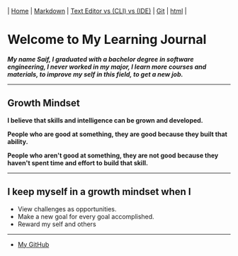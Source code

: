 | [Home](README.md) | [Markdown](mdown.md)   |      [Text Editor vs (CLI) vs (IDE)](terminal.md) | [Git](gitpage.md) | [html](index) |


 
# Welcome to My Learning Journal 
 

 

***My name  Saif, I graduated with a bachelor degree in software engineering, I never worked in my major, I learn more courses and materials, to improve my self in this field, to get a new job.***	
___

## Growth Mindset 

**I believe that skills and intelligence can be grown and developed.**  

**People who are good at something, they are good because they built that ability.** 

**People who aren't good at something, they are not good because they haven't spent time and effort to build that skill.** 
___

## I keep myself in a growth mindset when I 

* View challenges as opportunities.
* Make a new goal for every goal accomplished. 
* Reward my self and others 



___
* [My GitHub](https://github.com/saifalmandeel) 

